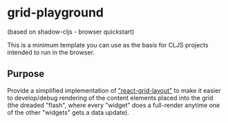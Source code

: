 # grid-playground

(based on shadow-cljs - browser quickstart)

This is a minimum template you can use as the basis for CLJS projects intended to run in the browser.

## Purpose

Provide a simplified implementation of ["react-grid-layout"](https://github.com/strml/react-grid-layout) to make it
easier to develop/debug rendering of the content elements placed into the grid (the dreaded "flash", where every
"widget" does a full-render anytime one of the other "widgets" gets a data update).
